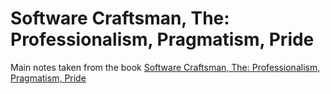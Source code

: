 # Software Craftsman, The: Professionalism, Pragmatism, Pride

Main notes taken from the book [Software Craftsman, The: Professionalism, Pragmatism, Pride](https://www.amazon.com/Software-Craftsman-Professionalism-Pragmatism-Robert/dp/0134052501)
